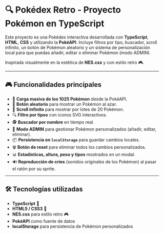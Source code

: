 # 🔍 Pokédex Retro - Proyecto Pokémon en TypeScript

Este proyecto es una Pokédex interactiva desarrollada con **TypeScript**, **HTML**, **CSS** y utilizando la **PokéAPI**. Incluye filtros por tipo, buscador, scroll infinito, un botón de Pokémon aleatorio y un sistema de personalización local para que puedas añadir, editar o eliminar Pokémon (modo ADMIN).

Inspirada visualmente en la estética de **NES.css** y con estilo retro 🎮.

---

## 🎮 Funcionalidades principales

- 🧠 **Carga masiva de los 1025 Pokémon** desde la PokéAPI.
- 🎲 **Botón aleatorio** para mostrar un Pokémon al azar.
- 📑 **Scroll infinito** para mostrar por lotes de 20 Pokémon.
- 🔍 **Filtro por tipos** con iconos SVG interactivos.
- 🕵️ **Buscador por nombre** en tiempo real.
- 🔧 **Modo ADMIN** para gestionar Pokémon personalizados (añadir, editar, eliminar).
- 📦 **Persistencia en `localStorage`** para guardar cambios locales.
- 🗑️ **Botón de reset** para eliminar todos los cambios personalizados.
- 📊 **Estadísticas, altura, peso y tipos** mostrados en un modal.
- 🔊 **Reproducción de cries** (sonidos originales de los Pokémon) al pasar el ratón por su sprite.

---

## 🛠 Tecnologías utilizadas

- **TypeScript** 🧠
- **HTML5 / CSS3** 🎨
- **NES.css** para estilo retro 🎮
- **PokéAPI** como fuente de datos
- **localStorage** para persistencia de Pokémon personalizados
